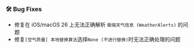 ### 🛠️ Bug Fixes
  * 修复在 iOS/macOS 26 上无法正确解析 `极端天气信息 (WeatherAlerts)` 的问题
  * 修复`[空气质量] 本地替换算法`选择`None (不进行替换)`时无法正确处理的问题

